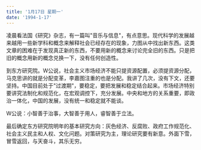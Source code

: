 ```yaml
---
title: '1月17日 星期一'
date: '1994-1-17'
---
```

凌晨看法国《研究》杂志，有一篇叫"音乐与信息"，有点意思。现代科学的发展越来越用一些新学科和概念来解释社会已经存在的现象，力图从中找出新东西。这类文章的困难在于发现真正新的东西，不要用新的概念来讨论完全旧的东西。只是把旧的概念用新的概念兑换一下，没有任何创造性。

到东方研究院。W公说，社会主义市场经济不能只提资源配置，必须提资源分配，马克思讲的就是分配变革，李嘉图注重的也是分配。我讲了几次，没有下文，还要坚持。中国目前处于"过渡期"，要稳定，要把发展和稳定结合起来。市场经济特别要讲究法制化和规范化，在宏观调控下，充分发展。中央和地方的关系重要，即政治一体化，中国的发展，没有统一和稳定就不能谈。

W公说：小智善于治事，大智善于用人，睿智善于立法。

最后确定东方研究院明年的基本研究方向：灰色经济、反腐败、政府工作规范化、社会主义民主和人权、文化问题。对策研究为主，理论研究要有新意。外面下雪，冒雪返回，与天奋斗，其乐无穷。